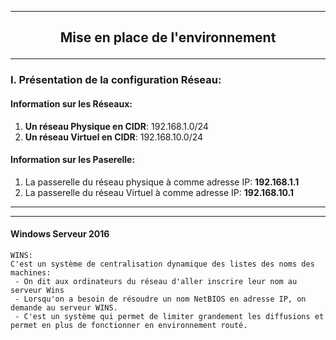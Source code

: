 __________________________________________________________________________________________________________________________________________
## <p align=center>**Mise en place de l'environnement**</align>

__________________________________________________________________________________________________________________________________________
### **I. Présentation de la configuration Réseau**:

#### Information sur les Réseaux:
  1. **Un réseau Physique en CIDR**: 192.168.1.0/24
  2. **Un réseau Virtuel  en CIDR**: 192.168.10.0/24
  
 #### Information sur les Paserelle:
  1. La passerelle du réseau physique à comme adresse IP: **192.168.1.1**
  2. La passerelle du réseau Virtuel  à comme adresse IP: **192.168.10.1**
 __________________________________________________________________________________________________________________________________________


____
#### **Windows Serveur 2016**
````
WINS:
C'est un système de centralisation dynamique des listes des noms des machines: 
 - On dit aux ordinateurs du réseau d'aller inscrire leur nom au serveur Wins
 - Lorsqu'on a besoin de résoudre un nom NetBIOS en adresse IP, on demande au serveur WINS.
 - C'est un système qui permet de limiter grandement les diffusions et permet en plus de fonctionner en environnement routé.
````
